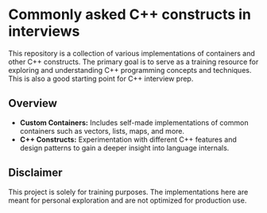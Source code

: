 # Commonly asked C++ constructs in interviews

This repository is a collection of various implementations of containers and other C++ constructs. The primary goal is to serve as a training resource for exploring and understanding C++ programming concepts and techniques. This is also a good starting point for C++ interview prep.

## Overview

- **Custom Containers:** Includes self-made implementations of common containers such as vectors, lists, maps, and more.
- **C++ Constructs:** Experimentation with different C++ features and design patterns to gain a deeper insight into language internals.

## Disclaimer

This project is solely for training purposes. The implementations here are meant for personal exploration and are not optimized for production use.
